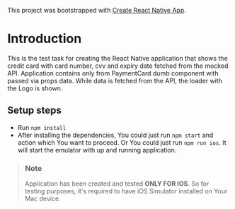 This project was bootstrapped with [Create React Native App](https://github.com/react-community/create-react-native-app).

# Introduction

This is the test task for creating the React Native application that shows the credit card 
with card number, cvv and expiry date fetched from the mocked API.
Application contains only from PaymentCard dumb component with passed via props data.
While data is fetched from the API, the loader with the Logo is shown.

## Setup steps

- Run `npm install`
- After installing the dependencies, You could just run `npm start` 
and action which You want to proceed. Or You could just run `npm run ios`. 
It will start the emulator with up and running application.

> ### Note
> Application has been created and tested **ONLY FOR IOS**. 
So for testing purposes, it's required to have iOS Simulator 
installed on Your Mac device.



